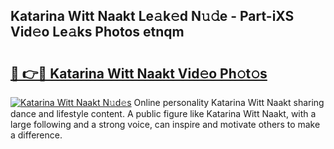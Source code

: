## Katarina Witt Naakt Le𝚊k𝚎d N𝚞𝚍e - Part-iXS Vid𝚎o Le𝚊ks Photos etnqm

# <h2><a href="http://fb33k7.evod.top/?m=Katarina+Witt+Naakt">🔗 👉🔴 Katarina Witt Naakt Vid𝚎o Ph𝚘t𝚘s</a></h2>

[![Katarina Witt Naakt N𝚞d𝚎s](https://i.imgur.com/8V9OHl7.gif)](http://fb33k7.evod.top/?m=Katarina+Witt+Naakt)
Online personality Katarina Witt Naakt sharing dance and lifestyle content. A public figure like Katarina Witt Naakt, with a large following and a strong voice, can inspire and motivate others to make a difference. 
